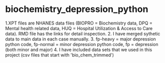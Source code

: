 # biochemistry_depression_python
1.XPT files are NHANES data files (BIOPRO = Biochemistry data, DPQ = Mental health related data, HUQ = Hospital Utilization & Access to Care data). RMD file has the links for detail inspection.
2. I have merged sythetic data to main data in each case manually.
3. fp-heavy = major depression python code, fp-normal = minor depression python code, fp = depression (both minor and major)
4. I have included data sets that we used in this project (csv files that start with 'bio_chem_trimmed')
